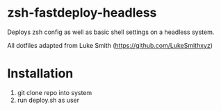 # zsh-fastdeploy-headless

Deploys zsh config as well as basic shell settings on a headless system.

All dotfiles adapted from Luke Smith (https://github.com/LukeSmithxyz)

# Installation
1. git clone repo into system
2. run deploy.sh as user